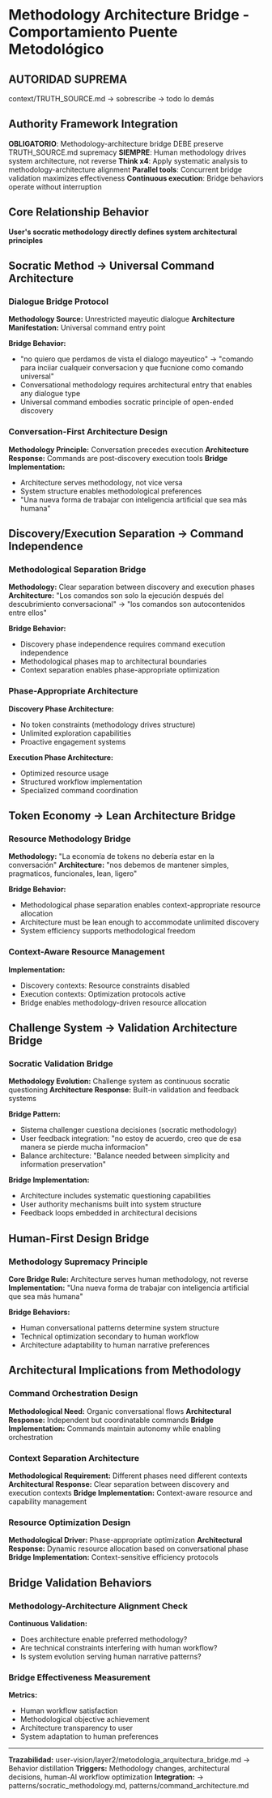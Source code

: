 # Methodology Architecture Bridge - Comportamiento Puente Metodológico

## AUTORIDAD SUPREMA
context/TRUTH_SOURCE.md → sobrescribe → todo lo demás

## Authority Framework Integration
**OBLIGATORIO**: Methodology-architecture bridge DEBE preserve TRUTH_SOURCE.md supremacy
**SIEMPRE**: Human methodology drives system architecture, not reverse
**Think x4**: Apply systematic analysis to methodology-architecture alignment
**Parallel tools**: Concurrent bridge validation maximizes effectiveness
**Continuous execution**: Bridge behaviors operate without interruption

## Core Relationship Behavior
**User's socratic methodology directly defines system architectural principles**

## Socratic Method → Universal Command Architecture

### Dialogue Bridge Protocol
**Methodology Source:** Unrestricted mayeutic dialogue
**Architecture Manifestation:** Universal command entry point

**Bridge Behavior:**
- "no quiero que perdamos de vista el dialogo mayeutico" → "comando para inciiar cualqueir conversacion y que fucnione como comando universal"
- Conversational methodology requires architectural entry that enables any dialogue type
- Universal command embodies socratic principle of open-ended discovery

### Conversation-First Architecture Design
**Methodology Principle:** Conversation precedes execution
**Architecture Response:** Commands are post-discovery execution tools
**Bridge Implementation:**
- Architecture serves methodology, not vice versa
- System structure enables methodological preferences
- "Una nueva forma de trabajar con inteligencia artificial que sea más humana"

## Discovery/Execution Separation → Command Independence

### Methodological Separation Bridge
**Methodology:** Clear separation between discovery and execution phases
**Architecture:** "Los comandos son solo la ejecución después del descubrimiento conversacional" → "los comandos son autocontenidos entre ellos"

**Bridge Behavior:**
- Discovery phase independence requires command execution independence
- Methodological phases map to architectural boundaries
- Context separation enables phase-appropriate optimization

### Phase-Appropriate Architecture
**Discovery Phase Architecture:**
- No token constraints (methodology drives structure)
- Unlimited exploration capabilities
- Proactive engagement systems

**Execution Phase Architecture:**
- Optimized resource usage
- Structured workflow implementation
- Specialized command coordination

## Token Economy → Lean Architecture Bridge

### Resource Methodology Bridge
**Methodology:** "La economía de tokens no debería estar en la conversación"
**Architecture:** "nos debemos de mantener simples, pragmaticos, funcionales, lean, ligero"

**Bridge Behavior:**
- Methodological phase separation enables context-appropriate resource allocation
- Architecture must be lean enough to accommodate unlimited discovery
- System efficiency supports methodological freedom

### Context-Aware Resource Management
**Implementation:**
- Discovery contexts: Resource constraints disabled
- Execution contexts: Optimization protocols active
- Bridge enables methodology-driven resource allocation

## Challenge System → Validation Architecture Bridge

### Socratic Validation Bridge
**Methodology Evolution:** Challenge system as continuous socratic questioning
**Architecture Response:** Built-in validation and feedback systems

**Bridge Pattern:**
- Sistema challenger cuestiona decisiones (socratic methodology)
- User feedback integration: "no estoy de acuerdo, creo que de esa manera se pierde mucha informacion"
- Balance architecture: "Balance needed between simplicity and information preservation"

**Bridge Implementation:**
- Architecture includes systematic questioning capabilities
- User authority mechanisms built into system structure
- Feedback loops embedded in architectural decisions

## Human-First Design Bridge

### Methodology Supremacy Principle
**Core Bridge Rule:** Architecture serves human methodology, not reverse
**Implementation:** "Una nueva forma de trabajar con inteligencia artificial que sea más humana"

**Bridge Behaviors:**
- Human conversational patterns determine system structure
- Technical optimization secondary to human workflow
- Architecture adaptability to human narrative preferences

## Architectural Implications from Methodology

### Command Orchestration Design
**Methodological Need:** Organic conversational flows
**Architectural Response:** Independent but coordinatable commands
**Bridge Implementation:** Commands maintain autonomy while enabling orchestration

### Context Separation Architecture
**Methodological Requirement:** Different phases need different contexts
**Architectural Response:** Clear separation between discovery and execution contexts
**Bridge Implementation:** Context-aware resource and capability management

### Resource Optimization Design
**Methodological Driver:** Phase-appropriate optimization
**Architectural Response:** Dynamic resource allocation based on conversational phase
**Bridge Implementation:** Context-sensitive efficiency protocols

## Bridge Validation Behaviors

### Methodology-Architecture Alignment Check
**Continuous Validation:**
- Does architecture enable preferred methodology?
- Are technical constraints interfering with human workflow?
- Is system evolution serving human narrative patterns?

### Bridge Effectiveness Measurement
**Metrics:**
- Human workflow satisfaction
- Methodological objective achievement
- Architecture transparency to user
- System adaptation to human preferences

---
**Trazabilidad:** user-vision/layer2/metodologia_arquitectura_bridge.md → Behavior distillation
**Triggers:** Methodology changes, architectural decisions, human-AI workflow optimization
**Integration:** → patterns/socratic_methodology.md, patterns/command_architecture.md